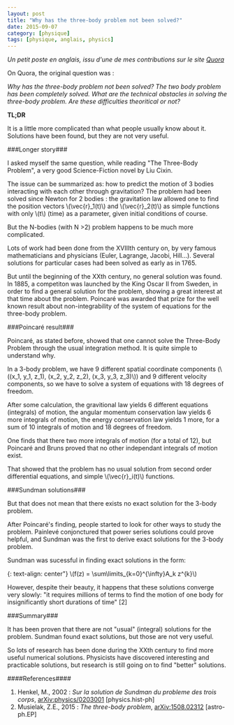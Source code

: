 ```yaml
---
layout: post
title: "Why has the three-body problem not been solved?"
date: 2015-09-07
category: [physique]
tags: [physique, anglais, physics]
---
```

*Un petit poste en anglais, issu d'une de mes contributions sur le site [Quora](http://www.quora.com/Julien-Bordet/answers)*

On Quora, the original question was :

*Why has the three-body problem not been solved? The two body problem has been completely solved. What are the technical obstacles in solving the three-body problem. Are these difficulties theoritical or not?*

**TL;DR**

It is a little more complicated than what people usually know about it. Solutions have been found, but they are not very useful.

###Longer story###

I asked myself the same question, while reading "The Three-Body Problem", a very good Science-Fiction novel by Liu Cixin.

The issue can be summarized as: how to predict the motion of 3 bodies interacting with each other through gravitation?  The problem had been solved since Newton for 2 bodies : the gravitation law allowed one to find the position vectors \\(\vec{r}_1(t)\\) and \\(\vec{r}_2(t)\\) as simple functions with only \\(t\\) (time) as a parameter, given initial conditions of course.

<!--more-->

But the N-bodies (with N >2) problem happens to be much more complicated.

Lots of work had been done from the XVIIIth century on, by very famous mathematicians and physicians (Euler, Lagrange, Jacobi, Hill...). Several solutions for particular cases had been solved as early as in 1765.

But until the beginning of the XXth century, no general solution was found. In 1885, a competiton was launched by the King Oscar II from Sweden, in order to find a general solution for the problem, showing a great interest at that time about the problem. Poincaré was awarded that prize for the well known result about non-integrability of the system of equations for the three-body problem.

###Poincaré result###

Poincaré, as stated before, showed that one cannot solve the Three-Body Problem through the usual integration method. It is quite simple to understand why. 

In a 3-body problem, we have 9 different spatial coordinate components (\\((x_1, y_1, z_1), (x_2, y_2, z_2), (x_3, y_3, z_3)\\)) and 9 different velocity components, so we have to solve a system of equations with 18 degrees of freedom.

After some calculation, the gravitional law yields 6 different equations (integrals) of motion, the angular momentum conservation law yields 6 more integrals of motion, the energy conservation law yields 1 more, for a sum of 10 integrals of motion and 18 degrees of freedom. 

One finds that there two more integrals of motion (for a total of 12), but Poincaré and Bruns proved that no other independant integrals of motion exist.

That showed that the problem has no usual solution from second order differential equations, and simple \\(\vec{r}_i(t)\\) functions.

###Sundman solutions###

But that does not mean that there exists no exact solution for the 3-body problem.

After Poincaré's finding, people started to look for other ways to study the problem. Painlevé conjonctured that power series solutions could prove helpful, and Sundman was the first to derive exact solutions for the 3-body problem.

Sundman was sucessful in finding exact solutions in the form:

{: text-align: center"} 
\\(f(z) = \sum\limits_{k=0}^{\infty}A_k z^{k}\\)

However, despite their beauty, it happens that these solutions converge very slowly: "it requires millions of terms to find the motion of one body for insignificantly short durations of time" [2]

###Summary###

It has been proven that there are not "usual" (integral) solutions for the problem. Sundman found exact solutions, but those are not very useful. 

So lots of research has been done during the XXth century to find more useful numerical solutions. Physicists have discovered interesting and practicable solutions, but research is still going on to find "better" solutions.

####References####
1. Henkel, M., 2002 : *Sur la solution de Sundman du probleme des trois corps*, [arXiv:physics/0203001](http://arxiv.org/abs/0203001) [physics.hist-ph]
2. Musielak, Z.E., 2015 : *The three-body problem*, [arXiv:1508.02312](http://arxiv.org/abs/1508.02312) [astro-ph.EP]